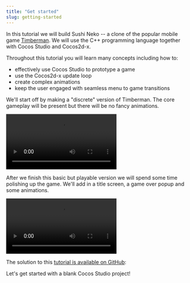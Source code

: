 ```yaml
---
title: "Get started"
slug: getting-started
---
```


In this tutorial we will build Sushi Neko -- a clone of the popular mobile game [Timberman](https://itunes.apple.com/us/app/timberman/id871809581?mt=8). We will use the C++ programming language together with Cocos Studio and Cocos2d-x.

Throughout this tutorial you will learn many concepts including how to:

- effectively use Cocos Studio to prototype a game
- use the Cocos2d-x update loop
- create complex animations
- keep the user engaged with seamless menu to game transitions

We'll start off by making a "discrete" version of Timberman. The core gameplay will be present but there will be no fancy animations.

<video>
	<source src="https://s3.amazonaws.com/mgwu-misc/Sushi+Neko+Cpp/discreteFinished.mov" type="video/mp4">
</video>

After we finish this basic but playable version we will spend some time polishing up the game. We'll add in a title screen, a game over popup and some animations.

<video>
	<source src="https://s3.amazonaws.com/mgwu-misc/Sushi+Neko+Cpp/finalFinished.mov" type="video/mp4">
</video>

The solution to this [tutorial is available on GitHub](https://github.com/MakeSchool/SushiNeko-Cpp):

Let's get started with a blank Cocos Studio project!
